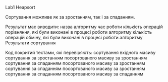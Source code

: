 Lab1 Heapsort


Сортування можливе як за зростанням, так і за спаданням.

Результат має виводити:
назва алгоритму
час роботи
кількість операцій порівняння, які були виконані в процесі роботи алгоритму
кількість операцій обміну, які були виконані в процесі роботи алгоритму
Результати сортування

Код покритий тестами, які перевіряють:
сортування вхідного масиву
сортування за зростанням посортованого масиву  за зростанням
сортування за спаданням посортованого масиву  за зростанням
сортування за спаданням посортованого масиву  за зростанням
сортування за спаданням посортованого масиву  за спаданням
